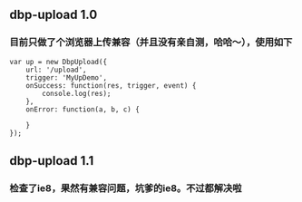 ## dbp-upload 1.0

### 目前只做了个浏览器上传兼容（并且没有亲自测，哈哈～），使用如下

	var up = new DbpUpload({
    	url: '/upload',
    	trigger: 'MyUpDemo',
    	onSuccess: function(res, trigger, event) {
        	console.log(res);
    	},
    	onError: function(a, b, c) {

    	}
	});
	
## dbp-upload 1.1

### 检查了ie8，果然有兼容问题，坑爹的ie8。不过都解决啦